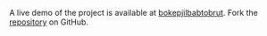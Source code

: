 A live demo of the project is available at [bokepjilbabtobrut](https://bokepjilbabtobrut.pages.dev/).
Fork the [repository](https://github.com/jojtoview) on GitHub.